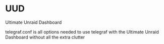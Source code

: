 # UUD
Ultimate Unraid Dashboard


telegraf.conf is all options needed to use telegraf with the Ultimate Unraid Dashboard without all the extra clutter
